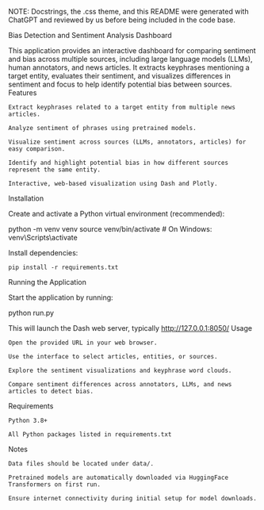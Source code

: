 NOTE: Docstrings, the .css theme, and this README were generated with ChatGPT and reviewed by us before being included in the code base.

Bias Detection and Sentiment Analysis Dashboard

This application provides an interactive dashboard for comparing sentiment and bias across multiple sources, including large language models (LLMs), human annotators, and news articles. It extracts keyphrases mentioning a target entity, evaluates their sentiment, and visualizes differences in sentiment and focus to help identify potential bias between sources.
Features

    Extract keyphrases related to a target entity from multiple news articles.

    Analyze sentiment of phrases using pretrained models.

    Visualize sentiment across sources (LLMs, annotators, articles) for easy comparison.

    Identify and highlight potential bias in how different sources represent the same entity.

    Interactive, web-based visualization using Dash and Plotly.

Installation

Create and activate a Python virtual environment (recommended):

python -m venv venv
source venv/bin/activate # On Windows: venv\Scripts\activate

Install dependencies:

    pip install -r requirements.txt

Running the Application

Start the application by running:

python run.py

This will launch the Dash web server, typically http://127.0.0.1:8050/
Usage

    Open the provided URL in your web browser.

    Use the interface to select articles, entities, or sources.

    Explore the sentiment visualizations and keyphrase word clouds.

    Compare sentiment differences across annotators, LLMs, and news articles to detect bias.

Requirements

    Python 3.8+

    All Python packages listed in requirements.txt

Notes

    Data files should be located under data/.

    Pretrained models are automatically downloaded via HuggingFace Transformers on first run.

    Ensure internet connectivity during initial setup for model downloads.
